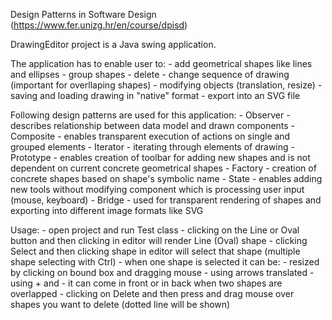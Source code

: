 Design Patterns in Software Design (https://www.fer.unizg.hr/en/course/dpisd)

DrawingEditor project is a Java swing application.

The application has to enable user to:
	- add geometrical shapes like lines and ellipses
	- group shapes
	- delete
	- change sequence of drawing (important for overllaping shapes)
	- modifying objects (translation, resize)
	- saving and loading drawing in "native" format
	- export into an SVG file
	
Following design patterns are used for this application:
	- Observer - describes relationship between data model and drawn components
	- Composite - enables transparent execution of actions on single and grouped elements
	- Iterator - iterating through elements of drawing
	- Prototype - enables creation of toolbar for adding new shapes and is not dependent on current concrete geometrical shapes
	- Factory - creation of concrete shapes based on shape's symbolic name
	- State - enables adding new tools without modifying component which is processing user input (mouse, keyboard)
	- Bridge - used for transparent rendering of shapes and exporting into different image formats like SVG
	
Usage:
	- open project and run Test class
	- clicking on the Line or Oval button and then clicking in editor will render Line (Oval) shape
	- clicking Select and then clicking shape in editor will select that shape (multiple shape selecting with Ctrl)
	- when one shape is selected it can be:
		- resized by clicking on bound box and dragging mouse
		- using arrows translated
		- using + and - it can come in front or in back when two shapes are overlapped
	- clicking on Delete and then press and drag mouse over shapes you want to delete (dotted line will be shown)